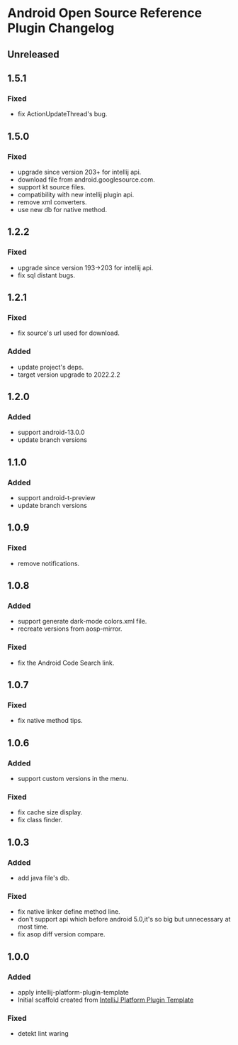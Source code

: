 # Android Open Source Reference Plugin Changelog

## Unreleased

## 1.5.1

### Fixed

- fix ActionUpdateThread's bug.

## 1.5.0

### Fixed

- upgrade since version 203+ for intellij api.
- download file from android.googlesource.com.
- support kt source files.
- compatibility with new intellij plugin api.
- remove xml converters.
- use new db for native method.

## 1.2.2

### Fixed

- upgrade since version 193->203 for intellij api.
- fix sql distant bugs.

## 1.2.1

### Fixed

- fix source's url used for download.

### Added

- update project's deps.
- target version upgrade to 2022.2.2

## 1.2.0

### Added

- support android-13.0.0
- update branch versions

## 1.1.0

### Added

- support android-t-preview
- update branch versions

## 1.0.9

### Fixed

- remove notifications.

## 1.0.8

### Added

- support generate dark-mode colors.xml file.
- recreate versions from aosp-mirror.

### Fixed

- fix the Android Code Search link.

## 1.0.7

### Fixed

- fix native method tips.

## 1.0.6

### Added

- support custom versions in the menu.

### Fixed

- fix cache size display.
- fix class finder.

## 1.0.3

### Added

- add java file's db.

### Fixed

- fix native linker define method line.
- don't support api which before android 5.0,it's so big but unnecessary at most time.
- fix asop diff version compare.

## 1.0.0

### Added

- apply intellij-platform-plugin-template
- Initial scaffold created
  from [IntelliJ Platform Plugin Template](https://github.com/JetBrains/intellij-platform-plugin-template)

### Fixed

- detekt lint waring
